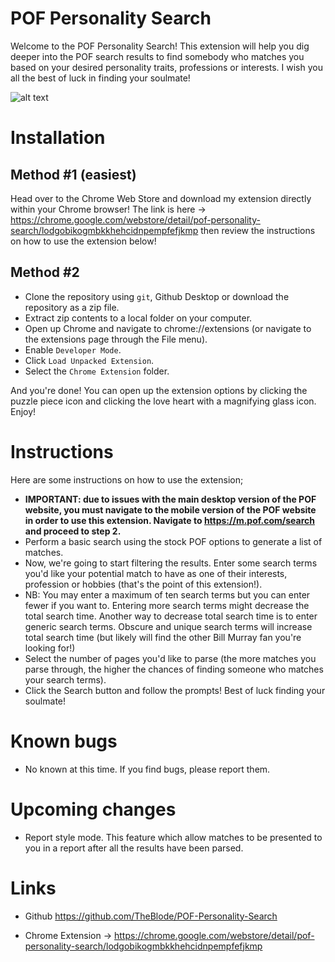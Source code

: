 # POF Personality Search
Welcome to the POF Personality Search! This extension will help you dig deeper into the POF search results to find somebody who matches you based on your desired personality traits, professions or interests. I wish you all the best of luck in finding your soulmate!

![alt text](https://i.imgur.com/bPT4ABn.png)

# Installation
## Method #1 (easiest)
Head over to the Chrome Web Store and download my extension directly within your Chrome browser! The link is here -> https://chrome.google.com/webstore/detail/pof-personality-search/lodgobikogmbkkhehcidnpempfefjkmp then review the instructions on how to use the extension below!

## Method #2
- Clone the repository using `git`, Github Desktop or download the repository as a zip file.
- Extract zip contents to a local folder on your computer.
- Open up Chrome and navigate to chrome://extensions (or navigate to the extensions page through the File menu).
- Enable `Developer Mode`.
- Click `Load Unpacked Extension`.
- Select the `Chrome Extension` folder.

And you're done! You can open up the extension options by clicking the puzzle piece icon and clicking the love heart with a magnifying glass icon. Enjoy!

# Instructions
Here are some instructions on how to use the extension;

- **IMPORTANT: due to issues with the main desktop version of the POF website, you must navigate to the mobile version of the POF website in order to use this extension. Navigate to https://m.pof.com/search and proceed to step 2.**
- Perform a basic search using the stock POF options to generate a list of matches.
- Now, we're going to start filtering the results. Enter some search terms you'd like your potential match to have as one of their interests, profession or hobbies (that's the point of this extension!).
- NB: You may enter a maximum of ten search terms but you can enter fewer if you want to. Entering more search terms might decrease the total search time. Another way to decrease total search time is to enter generic search terms. Obscure and unique search terms will increase total search time (but likely will find the other Bill Murray fan you're looking for!)
- Select the number of pages you'd like to parse (the more matches you parse through, the higher the chances of finding someone who matches your search terms).
- Click the Search button and follow the prompts! Best of luck finding your soulmate!

# Known bugs
- No known at this time. If you find bugs, please report them.

# Upcoming changes
- Report style mode. This feature which allow matches to be presented to you in a report after all the results have been parsed.

# Links
- Github https://github.com/TheBlode/POF-Personality-Search

- Chrome Extension -> https://chrome.google.com/webstore/detail/pof-personality-search/lodgobikogmbkkhehcidnpempfefjkmp